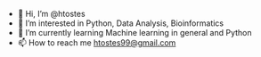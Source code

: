 - 👋 Hi, I’m @htostes
- 👀 I’m interested in Python, Data Analysis, Bioinformatics
- 🌱 I’m currently learning Machine learning in general and Python
- 📫 How to reach me htostes99@gmail.com

<!---
htostes/htostes is a ✨ special ✨ repository because its `README.md` (this file) appears on your GitHub profile.
You can click the Preview link to take a look at your changes.
--->
